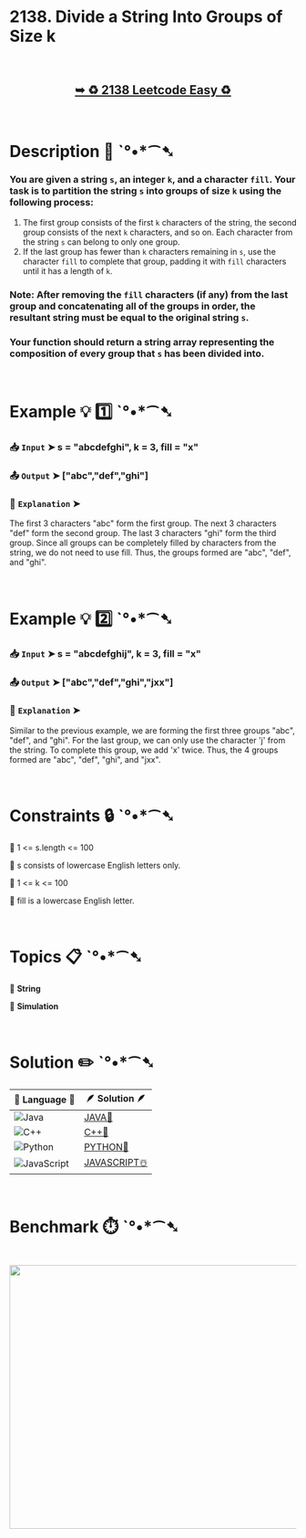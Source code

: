# 2138. Divide a String Into Groups of Size k

</br>

<h2 align="center"> 

<a href="https://leetcode.com/problems/divide-a-string-into-groups-of-size-k/description/?envType=daily-question&envId=2025-06-22"><strong>➥ ♻️ 2138 Leetcode Easy ♻️ </strong></a>
</h2>

</br>

# Description 📜 ˋ°•*⁀➷

### You are given a string `s`, an integer `k`, and a character `fill`. Your task is to partition the string `s` into groups of size `k` using the following process:

1. The first group consists of the first `k` characters of the string, the second group consists of the next `k` characters, and so on. Each character from the string `s` can belong to only one group.
2. If the last group has fewer than `k` characters remaining in `s`, use the character `fill` to complete that group, padding it with `fill` characters until it has a length of `k`.

### Note: After removing the `fill` characters (if any) from the last group and concatenating all of the groups in order, the resultant string must be equal to the original string `s`.

### Your function should return a string array representing the composition of every group that `s` has been divided into.

</br>

# Example 💡 1️⃣ ˋ°•*⁀➷

  ### 📥 `Input`  ➤ s = "abcdefghi", k = 3, fill = "x"

  ### 📤 `Output`  ➤ ["abc","def","ghi"]

  ### 🔦 `Explanation`  ➤
The first 3 characters "abc" form the first group.
The next 3 characters "def" form the second group.
The last 3 characters "ghi" form the third group.
Since all groups can be completely filled by characters from the string, we do not need to use fill.
Thus, the groups formed are "abc", "def", and "ghi".

</br>

# Example 💡 2️⃣ ˋ°•*⁀➷

  ### 📥 `Input` ➤ s = "abcdefghij", k = 3, fill = "x"

  ### 📤 `Output`  ➤ ["abc","def","ghi","jxx"]

  ### 🔦 `Explanation` ➤
Similar to the previous example, we are forming the first three groups "abc", "def", and "ghi".
For the last group, we can only use the character 'j' from the string. To complete this group, we add 'x' twice.
Thus, the 4 groups formed are "abc", "def", "ghi", and "jxx".

</br>

# Constraints 🔒 ˋ°•*⁀➷

🔹 1 <= s.length <= 100 </br>

🔹 s consists of lowercase English letters only. </br>

🔹 1 <= k <= 100 </br>

🔹 fill is a lowercase English letter. </br>

</br>

# Topics 📋 ˋ°•*⁀➷

🔸 **String**  </br>

🔸 **Simulation**  </br>

</br>


# Solution ✏️ ˋ°•*⁀➷

| 📒 Language 📒  | 🪶 Solution 🪶 |
| ------------- | ------------- |
|  ![Java](https://img.shields.io/badge/java-%23ED8B00.svg?style=for-the-badge&logo=openjdk&logoColor=white)  | [JAVA🍁]() |
|  ![C++](https://img.shields.io/badge/c++-%2300599C.svg?style=for-the-badge&logo=c%2B%2B&logoColor=white)  | [C++🎲]()  |
|  ![Python](https://img.shields.io/badge/python-3670A0?style=for-the-badge&logo=python&logoColor=ffdd54)    | [PYTHON🍰]() |
| ![JavaScript](https://img.shields.io/badge/javascript-%23323330.svg?style=for-the-badge&logo=javascript&logoColor=%23F7DF1E)   | [JAVASCRIPT☃️]() |

</br>

# Benchmark ⏱️ ˋ°•*⁀➷

<h1  align="center" >

<img src ="" width = "700px" height="462px" />

</h1>